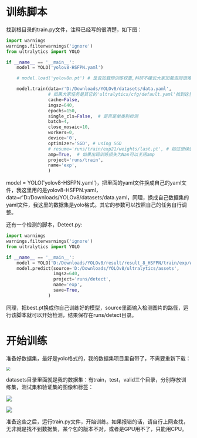 # 训练脚本

找到根目录的train.py文件，注释已经写的很清楚，如下图：

```py
import warnings
warnings.filterwarnings('ignore')
from ultralytics import YOLO

if __name__ == '__main__':
    model = YOLO('yolov8-HSFPN.yaml')

    # model.load('yolov8n.pt') # 是否加载预训练权重,科研不建议大家加载否则很难提升精度

    model.train(data=r'D:/Downloads/YOLOv8/datasets/data.yaml',
                # 如果大家任务是其它的'ultralytics/cfg/default.yaml'找到这里修改task可以改成detect, segment, classify, pose
                cache=False,
                imgsz=640,
                epochs=150,
                single_cls=False,  # 是否是单类别检测
                batch=4,
                close_mosaic=10,
                workers=0,
                device='0',
                optimizer='SGD', # using SGD
                # resume='runs/train/exp21/weights/last.pt', # 如过想续训就设置last.pt的地址
                amp=True,  # 如果出现训练损失为Nan可以关闭amp
                project='runs/train',
                name='exp',
                )
```



model = YOLO('yolov8-HSFPN.yaml')，把里面的yaml文件换成自己的yaml文件，我这里用的是yolov8-HSFPN.yaml，data=r'D:/Downloads/YOLOv8/datasets/data.yaml，同理，换成自己数据集的yaml文件，我这里的数据集是yolo格式。其它的参数可以按照自己的任务自行调整。



还有一个检测的脚本，Detect.py:

```python
import warnings
warnings.filterwarnings('ignore')
from ultralytics import YOLO

if __name__ == '__main__':
    model = YOLO('D:/Downloads/YOLOv8/result/result_8_HSFPN/train/exp/weights/best.pt') # select your model.pt path
    model.predict(source='D:/Downloads/YOLOv8/ultralytics/assets',
                  imgsz=640,
                  project='runs/detect',
                  name='exp',
                  save=True,
                )
```

同理，把best.pt换成你自己训练好的模型，source里面输入检测图片的路径，运行该脚本就可以开始检测，结果保存在runs/detect目录。



# 开始训练

准备好数据集，最好是yolo格式的，我的数据集项目里自带了，不需要重新下载：

<img src="https://yangyang666.oss-cn-chengdu.aliyuncs.com/typoraImages/Snipaste_2024-05-23_15-55-44.png" style="zoom:67%;" />

datasets目录里面就是我的数据集：有train，test，valid三个目录，分别存放训练集，测试集和验证集的图像和标签：

![](https://yangyang666.oss-cn-chengdu.aliyuncs.com/typoraImages/Snipaste_2024-05-23_15-58-01.png)

![](https://yangyang666.oss-cn-chengdu.aliyuncs.com/typoraImages/Snipaste_2024-05-23_15-58-32.png)

准备这些之后，运行train.py文件，开始训练。如果报错的话，请自行上网查找，无非就是找不到数据集，某个包的版本不对，或者是GPU用不了，只能用CPU。

